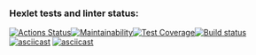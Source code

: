 ### Hexlet tests and linter status:
[![Actions Status](https://github.com/agentkei/python-project-50/workflows/hexlet-check/badge.svg)](https://github.com/agentkei/python-project-50/actions)[![Maintainability](https://api.codeclimate.com/v1/badges/8c704a4d41df87b72ef6/maintainability)](https://codeclimate.com/github/agentkei/python-project-50/maintainability)[![Test Coverage](https://api.codeclimate.com/v1/badges/8c704a4d41df87b72ef6/test_coverage)](https://codeclimate.com/github/agentkei/python-project-50/test_coverage)[![Build status](https://github.com/agentkei/python-project-50/actions/workflows/checks.yml/badge.svg)](https://github.com/agentkei/python-project-50/actions/workflows/checks.yml)
[![asciicast](https://asciinema.org/a/94YmrASxKoL7Tlv2O993DYWp9.svg)](https://asciinema.org/a/94YmrASxKoL7Tlv2O993DYWp9)
[![asciicast](https://asciinema.org/a/xCsCR06zy4HcKsjnSzphqYIZ8.svg)](https://asciinema.org/a/xCsCR06zy4HcKsjnSzphqYIZ8)